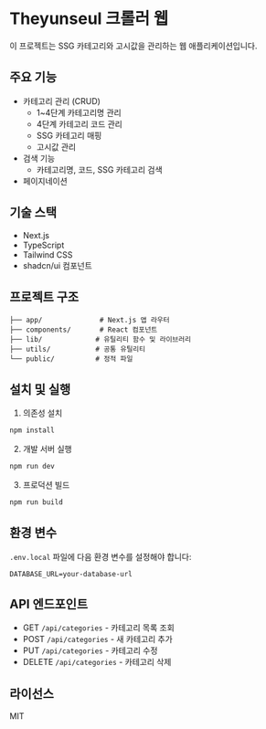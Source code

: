 # Theyunseul 크롤러 웹

이 프로젝트는 SSG 카테고리와 고시값을 관리하는 웹 애플리케이션입니다.

## 주요 기능

- 카테고리 관리 (CRUD)
  - 1~4단계 카테고리명 관리
  - 4단계 카테고리 코드 관리
  - SSG 카테고리 매핑
  - 고시값 관리
- 검색 기능
  - 카테고리명, 코드, SSG 카테고리 검색
- 페이지네이션

## 기술 스택

- Next.js
- TypeScript
- Tailwind CSS
- shadcn/ui 컴포넌트

## 프로젝트 구조

```
├── app/              # Next.js 앱 라우터
├── components/       # React 컴포넌트
├── lib/             # 유틸리티 함수 및 라이브러리
├── utils/           # 공통 유틸리티
└── public/          # 정적 파일
```

## 설치 및 실행

1. 의존성 설치
```bash
npm install
```

2. 개발 서버 실행
```bash
npm run dev
```

3. 프로덕션 빌드
```bash
npm run build
```

## 환경 변수

`.env.local` 파일에 다음 환경 변수를 설정해야 합니다:

```
DATABASE_URL=your-database-url
```

## API 엔드포인트

- GET `/api/categories` - 카테고리 목록 조회
- POST `/api/categories` - 새 카테고리 추가
- PUT `/api/categories` - 카테고리 수정
- DELETE `/api/categories` - 카테고리 삭제

## 라이선스

MIT

